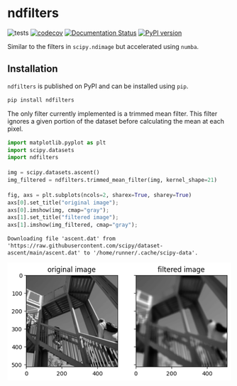 # ndfilters

![tests](https://github.com/byrdie/ndfilters/actions/workflows/tests.yml/badge.svg)
[![codecov](https://codecov.io/gh/byrdie/ndfilters/branch/main/graph/badge.svg?token=5KEDUMFVO3)](https://codecov.io/gh/byrdie/ndfilters)
[![Documentation Status](https://readthedocs.org/projects/ndfilters/badge/?version=latest)](https://ndfilters.readthedocs.io/en/latest/?badge=latest)
[![PyPI version](https://badge.fury.io/py/ndfilters.svg)](https://badge.fury.io/py/ndfilters)

Similar to the filters in `scipy.ndimage` but accelerated using `numba`.

## Installation

`ndfilters` is published on PyPI and can be installed using `pip`.

```bash
pip install ndfilters
```

The only filter currently implemented is a trimmed mean filter. This filter ignores a given portion of the dataset before calculating the mean at each pixel.


```python
import matplotlib.pyplot as plt
import scipy.datasets
import ndfilters

img = scipy.datasets.ascent()
img_filtered = ndfilters.trimmed_mean_filter(img, kernel_shape=21)

fig, axs = plt.subplots(ncols=2, sharex=True, sharey=True)
axs[0].set_title("original image");
axs[0].imshow(img, cmap="gray");
axs[1].set_title("filtered image");
axs[1].imshow(img_filtered, cmap="gray");
```

    Downloading file 'ascent.dat' from 'https://raw.githubusercontent.com/scipy/dataset-ascent/main/ascent.dat' to '/home/runner/.cache/scipy-data'.



    
![png](README_files/README_1_1.png)
    


